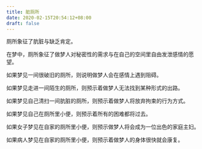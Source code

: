```yaml
---
title: 脏厕所
date: 2020-02-15T20:54:12+08:00
draft: false
---
```


厕所象征了肮脏与缺乏肯定。

在梦中，厕所象征了做梦人对秘密性的需求与在自己的空间里自由发泄感情的愿望。

如果梦见一间很破旧的厕所，则说明做梦人会在感情上遇到阻碍。

如果梦见走进一间陌生的厕所，则预示着做梦人无法找到某种形式的出路。

如果梦见自己清扫一间肮脏的厕所，则预示着做梦人将放弃拘束的行为方式。

如果梦见自己在厕所里小便，则预示着所有的困难都将过去。

如果女子梦见在自家的厕所里小便，则预示做梦人将会成为一位出色的家庭主妇。

如果病人梦见在自家的厕所里小便，则预示着做梦人的身体很快就会康复。

